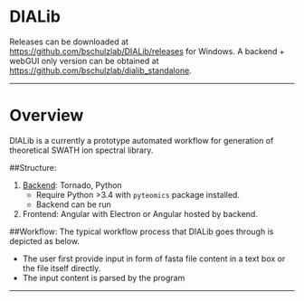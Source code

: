 # DIALib


Releases can be downloaded at https://github.com/bschulzlab/DIALib/releases for Windows. 
A backend + webGUI only version can be obtained at https://github.com/bschulzlab/dialib_standalone.

---
# Overview

DIALib is a currently a prototype automated workflow for generation of theoretical SWATH ion spectral library.

##Structure:
1. [Backend](https://github.com/bschulzlab/DIALib/tree/master/backend): Tornado, Python
    * Require Python >3.4 with `pyteomics` package installed.
    * Backend can be run 
1. Frontend: Angular with Electron or Angular hosted by backend.    

##Workflow:
The typical workflow process that DIALib goes through is depicted as below.

* The user first provide input in form of fasta file content in a text box or the file itself directly.
* The input content is parsed by the program 

---


